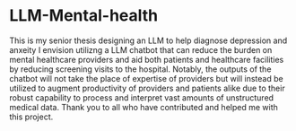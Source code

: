 # LLM-Mental-health
This is my senior thesis designing an LLM to help diagnose depression and anxeity
I envision utilizng a LLM chatbot that can reduce the burden on mental healthcare providers and aid both patients and healthcare facilities by reducing screening visits to the hospital. Notably, the outputs of the chatbot will not take the place of expertise of providers but will instead be utilized to augment productivity of providers and patients alike due to their robust capability to process and interpret vast amounts of unstructured medical data. Thank you to all who have contributed and helped me with this project.

